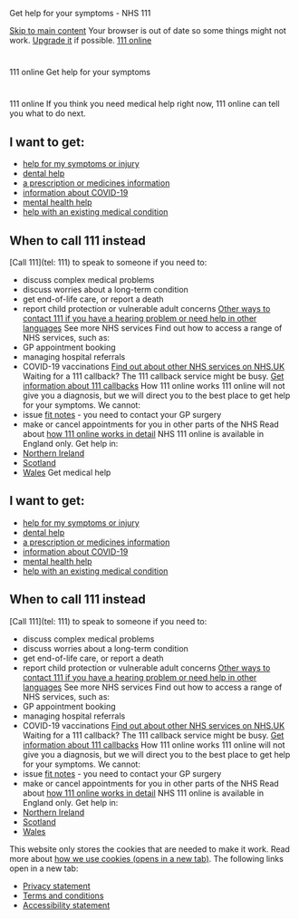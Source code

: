 

 Get help for your symptoms - NHS 111 
 
[Skip to main content](#maincontent)
Your browser is out of date so some things might not work. [Upgrade it](/Help/Browsers) if possible.
[111 online](/)
# 
111 online
Get help for your symptoms
# 
 111 online
If you think you need medical help right now, 111 online can tell you what to do next.
## I want to get:
* [help for my symptoms or injury](/triage/check-your-symptoms)
* [dental help](/guided-entry/dental-help)
* [a prescription or medicines information](/guided-entry/medicines-help)
* [information about COVID-19](/guided-entry/covid-information)
* [mental health help](/guided-entry/mental-health-help)
* [help with an existing medical condition](/guided-entry/existing-medical-help)
## When to call 111 instead
[Call 111](tel: 111) to speak to someone if you need to:
* discuss complex medical problems
* discuss worries about a long-term condition
* get end-of-life care, or report a death
* report child protection or vulnerable adult concerns
[Other ways to contact 111 if you have a hearing problem or need help in other languages](/Help/OtherWays)
See more NHS services
Find out how to access a range of NHS services, such as:
* GP appointment booking
* managing hospital referrals
* COVID-19 vaccinations
[Find out about other NHS services on NHS.UK](https://www.nhs.uk/nhs-services/?_id=111Website)
Waiting for a 111 callback?
The 111 callback service might be busy.
[Get information about 111 callbacks](/111callback)
How 111 online works
111 online will not give you a diagnosis, but we will direct you to the best place to get help for your symptoms.
We cannot:
* issue [fit notes](https://www.nhs.uk/common-health-questions/caring-carers-and-long-term-conditions/when-do-i-need-a-fit-note/?_id=111Website) - you need to contact your GP surgery
* make or cancel appointments for you in other parts of the NHS
Read about [how 111 online works in detail](https://www.nhs.uk/nhs-services/urgent-and-emergency-care-services/when-to-use-111/how-nhs-111-online-works/?_id=111Website)
NHS 111 online is available in England only.
Get help in:
* [Northern Ireland](https://www.nidirect.gov.uk/campaigns/illnesses-and-conditions?_id=111Website)
* [Scotland](https://www.nhs24.scot/?_id=111Website)
* [Wales](https://111.wales.nhs.uk/?_id=111Website)
Get medical help
## I want to get:
* [help for my symptoms or injury](/triage/check-your-symptoms)
* [dental help](/guided-entry/dental-help)
* [a prescription or medicines information](/guided-entry/medicines-help)
* [information about COVID-19](/guided-entry/covid-information)
* [mental health help](/guided-entry/mental-health-help)
* [help with an existing medical condition](/guided-entry/existing-medical-help)
## When to call 111 instead
[Call 111](tel: 111) to speak to someone if you need to:
* discuss complex medical problems
* discuss worries about a long-term condition
* get end-of-life care, or report a death
* report child protection or vulnerable adult concerns
[Other ways to contact 111 if you have a hearing problem or need help in other languages](/Help/OtherWays)
See more NHS services
Find out how to access a range of NHS services, such as:
* GP appointment booking
* managing hospital referrals
* COVID-19 vaccinations
[Find out about other NHS services on NHS.UK](https://www.nhs.uk/nhs-services/?_id=111Website)
Waiting for a 111 callback?
The 111 callback service might be busy.
[Get information about 111 callbacks](/111callback)
How 111 online works
111 online will not give you a diagnosis, but we will direct you to the best place to get help for your symptoms.
We cannot:
* issue [fit notes](https://www.nhs.uk/common-health-questions/caring-carers-and-long-term-conditions/when-do-i-need-a-fit-note/?_id=111Website) - you need to contact your GP surgery
* make or cancel appointments for you in other parts of the NHS
Read about [how 111 online works in detail](https://www.nhs.uk/nhs-services/urgent-and-emergency-care-services/when-to-use-111/how-nhs-111-online-works/?_id=111Website)
NHS 111 online is available in England only.
Get help in:
* [Northern Ireland](https://www.nidirect.gov.uk/campaigns/illnesses-and-conditions?_id=111Website)
* [Scotland](https://www.nhs24.scot/?_id=111Website)
* [Wales](https://111.wales.nhs.uk/?_id=111Website)

 This website only stores the cookies that are needed to make it work. Read more about [how we use cookies (opens in a new tab)](/Help/Cookies).
The following links open in a new tab:
* [Privacy statement](/Help/Privacy)
* [Terms and conditions](/Help/Terms)
* [Accessibility statement](/Help/Accessibility)
